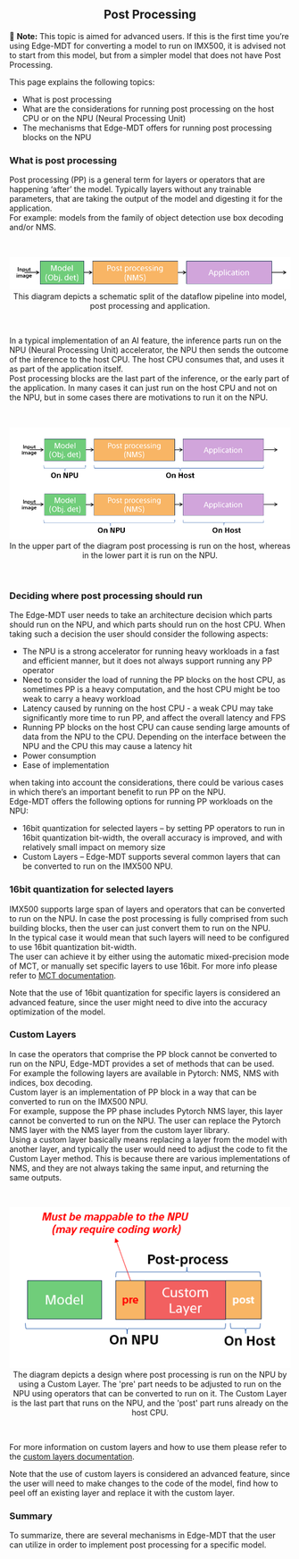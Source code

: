 ## <div align="center">Post Processing</div>

🧮 **Note:** This topic is aimed for advanced users. If this is the first time you’re using Edge-MDT for converting a model to run on IMX500, it is advised not to start from this model, but from a simpler model that does not have Post Processing.

This page explains the following topics:
*	What is post processing
*	What are the considerations for running post processing on the host CPU or on the NPU (Neural Processing Unit)
*	The mechanisms that Edge-MDT offers for running post processing blocks on the NPU

### What is post processing ###
Post processing (PP) is a general term for layers or operators that are happening ‘after’ the model. Typically layers without any trainable parameters, that are taking the output of the model and digesting it for the application.<br>
For example: models from the family of object detection use box decoding and/or NMS.

<br>
<div align="center" markdown="1">
<p>
      <img src="https://github.com/SonySemiconductorSolutions/aitrios-edge-mdt/blob/Post-processing-doc/docs/images/post-processing/post%20processing%20blocks.png">
This diagram depicts a schematic split of the dataflow pipeline into model, post processing and application.
</p>
</div>
<br>

In a typical implementation of an AI feature, the inference parts run on the NPU (Neural Processing Unit) accelerator, the NPU then sends the outcome of the inference to the host CPU. The host CPU consumes that, and uses it as part of the application itself.<br>
Post processing blocks are the last part of the inference, or the early part of the application. In many cases it can just run on the host CPU and not on the NPU, but in some cases there are motivations to run it on the NPU.

<br>
<div align="center" markdown="1">
<p>
      <img src="https://github.com/SonySemiconductorSolutions/aitrios-edge-mdt/blob/Post-processing-doc/docs/images/post-processing/post_processing_blocks_1.png">
In the upper part of the diagram post processing is run on the host, whereas in the lower part it is run on the NPU.
</p>
</div>
<br>

### Deciding where post processing should run ###
The Edge-MDT user needs to take an architecture decision which parts should run on the NPU, and which parts should run on the host CPU.
When taking such a decision the user should consider the following aspects:
*	The NPU is a strong accelerator for running heavy workloads in a fast and efficient manner, but it does not always support running any PP operator
*	Need to consider the load of running the PP blocks on the host CPU, as sometimes PP is a heavy computation, and the host CPU might be too weak to carry a heavy workload
*	Latency caused by running on the host CPU - a weak CPU may take significantly more time to run PP, and affect the overall latency and FPS
*	Running PP blocks on the host CPU can cause sending large amounts of data from the NPU to the CPU. Depending on the interface between the NPU and the CPU this may cause a latency hit
*	Power consumption
*	Ease of implementation

when taking into account the considerations, there could be various cases in which there’s an important benefit to run PP on the NPU.<br>
Edge-MDT offers the following options for running PP workloads on the NPU:
*	16bit quantization for selected layers – by setting PP operators to run in 16bit quantization bit-width, the overall accuracy is improved, and with relatively small impact on memory size
*	Custom Layers – Edge-MDT supports several common layers that can be converted to run on the IMX500 NPU.

### 16bit quantization for selected layers ###
IMX500 supports large span of layers and operators that can be converted to run on the NPU. In case the post processing is fully comprised from such building blocks, then the user can just convert them to run on the NPU. <br>
In the typical case it would mean that such layers will need to be configured to use 16bit quantization bit-width.<br>
The user can achieve it by either using the automatic mixed-precision mode of MCT, or manually set specific layers to use 16bit. For more info please refer to [MCT documentation](https://github.com/sony/model_optimization).

Note that the use of 16bit quantization for specific layers is considered an advanced feature, since the user might need to dive into the accuracy optimization of the model.

### Custom Layers ###
In case the operators that comprise the PP block cannot be converted to run on the NPU, Edge-MDT provides a set of methods that can be used. <br>
For example the following layers are available in Pytorch: NMS, NMS with indices, box decoding.<br>
Custom layer is an implementation of PP block in a way that can be converted to run on the IMX500 NPU.<br>
For example, suppose the PP phase includes Pytorch NMS layer, this layer cannot be converted to run on the NPU. The user can replace the Pytorch NMS layer with the NMS layer from the custom layer library.<br>
Using a custom layer basically means replacing a layer from the model with another layer, and typically the user would need to adjust the code to fit the Custom Layer method. This is because there are various implementations of NMS, and they are not always taking the same input, and returning the same outputs.<br>

<br>
<div align="center" markdown="1">
<p>
      <img src="https://github.com/SonySemiconductorSolutions/aitrios-edge-mdt/blob/Post-processing-doc/docs/images/post-processing/post_processing_blocks_2.png"><br>
The diagram depicts a design where post processing is run on the NPU by using a Custom Layer. The 'pre' part needs to be adjusted to run on the NPU using operators that can be converted to run on it. The Custom Layer is the last part that runs on the NPU, and the 'post' part runs already on the host CPU.
</p>
</div>
<br>

For more information on custom layers and how to use them please refer to the [custom layers documentation](https://github.com/sony/custom_layers).

Note that the use of custom layers is considered an advanced feature, since the user will need to make changes to the code of the model, find how to peel off an existing layer and replace it with the custom layer.

### Summary ###
To summarize, there are several mechanisms in Edge-MDT that the user can utilize in order to implement post processing for a specific model.
